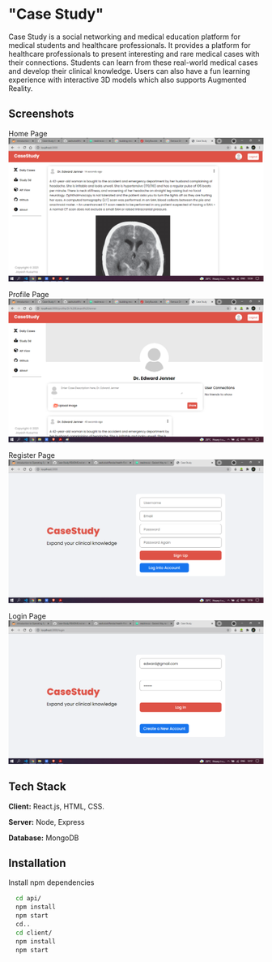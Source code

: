 
# "Case Study"  

Case Study is a social networking and medical education platform for medical students and healthcare professionals. It provides a platform for healthcare professionals to present interesting and rare medical cases with their connections. Students can learn from these real-world medical cases and develop their clinical knowledge. Users can also have a fun learning experience with interactive 3D models which also supports Augmented Reality.   

## Screenshots

Home Page
![](screenshots/Homepage.png)

Profile Page
![](screenshots/ProfilePage.png)

Register Page
![](screenshots/Registerpage.png)

Login Page
![](screenshots/Loginpage.png)
  
## Tech Stack

**Client:** React.js, HTML, CSS. 

**Server:** Node, Express

**Database:** MongoDB


  
## Installation

Install npm dependencies

```bash
  cd api/
  npm install
  npm start
  cd..
  cd client/
  npm install
  npm start
```
    

